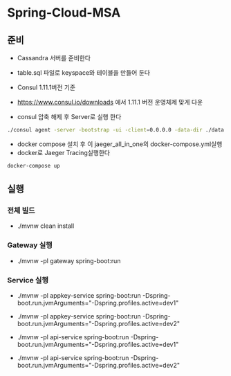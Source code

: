 # Spring-Cloud-MSA

## 준비

* Cassandra 서버를 준비한다
* table.sql 파일로 keyspace와 테이블을 만들어 둔다

* Consul 1.11.1버전 기준
* https://www.consul.io/downloads 에서 1.11.1 버전 운영체제 맞게 다운
* consul 압축 해제 후 Server로 실행 한다

```bash
./consul agent -server -bootstrap -ui -client=0.0.0.0 -data-dir ./data --bind=127.0.0.1 &
```

* docker compose 설치 후 이 jaeger_all_in_one의 docker-compose.yml실행 
* docker로 Jaeger Tracing실행한다
```bash
docker-compose up
```

## 실행

### 전체 빌드
* ./mvnw clean install

### Gateway 실행
* ./mvnw -pl gateway spring-boot:run

### Service 실행
* ./mvnw -pl appkey-service spring-boot:run -Dspring-boot.run.jvmArguments="-Dspring.profiles.active=dev1"
* ./mvnw -pl appkey-service spring-boot:run -Dspring-boot.run.jvmArguments="-Dspring.profiles.active=dev2"

* ./mvnw -pl api-service spring-boot:run -Dspring-boot.run.jvmArguments="-Dspring.profiles.active=dev1"
* ./mvnw -pl api-service spring-boot:run -Dspring-boot.run.jvmArguments="-Dspring.profiles.active=dev2"
